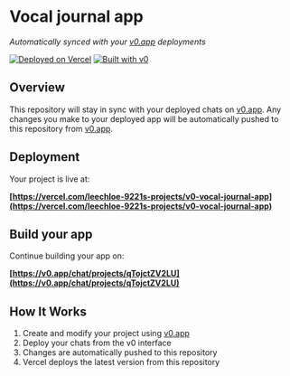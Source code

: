 # Vocal journal app

*Automatically synced with your [v0.app](https://v0.app) deployments*

[![Deployed on Vercel](https://img.shields.io/badge/Deployed%20on-Vercel-black?style=for-the-badge&logo=vercel)](https://vercel.com/leechloe-9221s-projects/v0-vocal-journal-app)
[![Built with v0](https://img.shields.io/badge/Built%20with-v0.app-black?style=for-the-badge)](https://v0.app/chat/projects/qTojctZV2LU)

## Overview

This repository will stay in sync with your deployed chats on [v0.app](https://v0.app).
Any changes you make to your deployed app will be automatically pushed to this repository from [v0.app](https://v0.app).

## Deployment

Your project is live at:

**[https://vercel.com/leechloe-9221s-projects/v0-vocal-journal-app](https://vercel.com/leechloe-9221s-projects/v0-vocal-journal-app)**

## Build your app

Continue building your app on:

**[https://v0.app/chat/projects/qTojctZV2LU](https://v0.app/chat/projects/qTojctZV2LU)**

## How It Works

1. Create and modify your project using [v0.app](https://v0.app)
2. Deploy your chats from the v0 interface
3. Changes are automatically pushed to this repository
4. Vercel deploys the latest version from this repository

